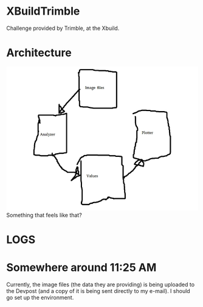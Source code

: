 # XBuildTrimble
Challenge provided by Trimble, at the Xbuild.

# Architecture
<img src="./Architecture.jpg">
Something that feels like that?

# LOGS
# Somewhere around 11:25 AM
Currently, the image files (the data they are providing) is being uploaded to the Devpost (and a copy of it is being sent directly to my e-mail).
I should go set up the environment.
